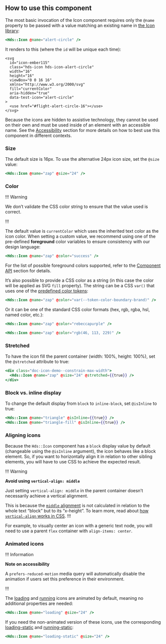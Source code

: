 ## How to use this component

The most basic invocation of the Icon component requires only the `@name` property to be passed with a value matching an existing name in [the Icon library](/icons/library):

```handlebars
<Hds::Icon @name="alert-circle" />
```

It renders to this (where the `id` will be unique each time):

```markup
<svg
  id="icon-ember115"
  class="hds-icon hds-icon-alert-circle"
  width="16"
  height="16"
  viewBox="0 0 16 16"
  xmlns="http://www.w3.org/2000/svg"
  fill="currentColor"
  aria-hidden="true"
  data-test-icon="alert-circle"
>
  <use href="#flight-alert-circle-16"></use>
</svg>
```

Because the icons are hidden to assistive technology, they cannot be used on their own and must be used inside of an element with an accessible name. See the [Accessibility](/components/icon?tab=accessibility) section for more details on how to best use this component in different contexts.

### Size

The default size is 16px. To use the alternative 24px icon size, set the `@size` value:

```handlebars
<Hds::Icon @name="zap" @size="24" />
```

### Color

!!! Warning

We don’t validate the CSS color string to ensure that the value used is correct.

!!!

The default value is `currentColor` which uses the inherited text color as the icon color. When setting a custom value, we recommend using one of the pre-defined **foreground** color variables to ensure consistency with our design language:

```handlebars
<Hds::Icon @name="zap" @color="success" />
```

For the list of possible foreground colors supported, refer to the [Component API](#component-api) section for details.

It’s also possible to provide a CSS color as a string (in this case the color will be applied as SVG `fill` property). The string can be a CSS `var()` that uses one of the [predefined color tokens](/foundations/colors?tab=palette):

```handlebars
<Hds::Icon @name="zap" @color="var(--token-color-boundary-brand)" />
```

Or it can be one of the standard CSS color formats (hex, rgb, rgba, hsl, named color, etc.):

```handlebars
<Hds::Icon @name="zap" @color="rebeccapurple" />
```

```handlebars
<Hds::Icon @name="zap" @color="rgb(46, 113, 229)" />
```

### Stretched

To have the icon fill the parent container (width: 100%, height: 100%), set the `@stretched` attribute to true:

```handlebars
<div class="doc-icon-demo--constrain-max-width">
  <Hds::Icon @name="zap" @size="24" @stretched={{true}} />
</div>
```

### Block vs. inline display

To change the default display from `block` to `inline-block`, set `@isInline` to true:

```handlebars
<Hds::Icon @name="triangle" @isInline={{true}} />
<Hds::Icon @name="triangle-fill" @isInline={{true}} />
```

### Aligning icons

Because the `Hds::Icon` component has a `block` display value by default (changeable using the `@isInline` argument), the icon behaves like a block element. So, if you want to horizontally align it in relation to other sibling elements, you will have to use CSS to achieve the expected result.

!!! Warning

**Avoid using `vertical-align: middle`**

Just setting `vertical-align: middle` in the parent container doesn’t necessarily achieve a vertical alignment.

This is because the [`middle` alignment](https://developer.mozilla.org/en-US/docs/Web/CSS/vertical-align#middle) is not calculated in relation to the whole text “block” but to its “x-height”. To learn more, read about [how `vertical-align` works in CSS](https://www.impressivewebs.com/css-vertical-align/).
!!!

For example, to visually center an icon with a generic text node, you will need to use a parent `flex` container with `align-items: center`.

### Animated icons

!!! Information

**Note on accessibility**

A `prefers-reduced-motion` media query will automatically disable the animation if users set this preference in their environment.

!!!

The [loading](/icons/library?searchQuery=icon%3Aloading) and [running](/icons/library?searchQuery=icon%3Arunning) icons are animated by default, meaning no additional properties are needed:

```handlebars
<Hds::Icon @name="loading" @size="24" />
```

If you need the non-animated version of these icons, use the corresponding [loading-static](/icons/library?searchQuery=icon%3Aloading-static) and [running-static](/icons/library?searchQuery=icon%3Arunning-static):

```handlebars
<Hds::Icon @name="loading-static" @size="24" />
```